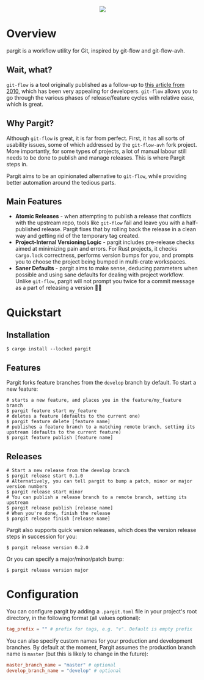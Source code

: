 <p align="center">
  <img src="https://github.com/vmalloc/pargit/blob/develop/p-logo.png?raw=true">
</p>

# Overview

pargit is a workflow utility for Git, inspired by git-flow and git-flow-avh.

## Wait, what?

`git-flow` is a tool originally published as a follow-up to [this article from 2010](https://nvie.com/posts/a-successful-git-branching-model/), which has been very appealing for developers. `git-flow` allows you to go through the various phases of release/feature cycles with relative ease, which is great.

## Why Pargit?

Although `git-flow` is great, it is far from perfect. First, it has all sorts of usability issues, some of which addressed by the `git-flow-avh` fork project. More importantly, for some types of projects, a lot of manual labour still needs to be done to publish and manage releases. This is where Pargit steps in.

Pargit aims to be an opinionated alternative to `git-flow`, while providing better automation around the tedious parts.

## Main Features

* **Atomic Releases** - when attempting to publish a release that conflicts with the upstream repo, tools like `git-flow` fail and leave you with a half-published release. Pargit fixes that by rolling back the release in a clean way and getting rid of the temporary tag created.
* **Project-Internal Versioning Logic** - pargit includes pre-release checks aimed at minimizing pain and errors. For Rust projects, it checks `Cargo.lock` correctness, performs version bumps for you, and prompts you to choose the project being bumped in multi-crate workspaces.
* **Saner Defaults** - pargit aims to make sense, deducing parameters when possible and using sane defaults for dealing with project workflow. Unlike `git-flow`, pargit will not prompt you twice for a commit message as a part of releasing a version 🤦‍♂️

# Quickstart


## Installation

```shell
$ cargo install --locked pargit
```
## Features

Pargit forks feature branches from the `develop` branch by default. To start a new feature:
```shell
# starts a new feature, and places you in the feature/my_feature branch
$ pargit feature start my_feature 
# deletes a feature (defaults to the current one)
$ pargit feature delete [feature name] 
# publishes a feature branch to a matching remote branch, setting its upstream (defaults to the current feature)
$ pargit feature publish [feature name]
```

## Releases

```shell
# Start a new release from the develop branch
$ pargit release start 0.1.0
# Alternatively, you can tell pargit to bump a patch, minor or major version numbers
$ pargit release start minor
# You can publish a release branch to a remote branch, setting its upstream
$ pargit release publish [release name]
# When you're done, finish the release
$ pargit release finish [release name]
```

Pargit also supports quick version releases, which does the version release steps in succession for you:
```shell
$ pargit release version 0.2.0
```
Or you can specify a major/minor/patch bump:
```shell
$ pargit release version major
```

# Configuration

You can configure pargit by adding a `.pargit.toml` file in your project's root directory, in the following format (all values optional):

```toml
tag_prefix = "" # prefix for tags, e.g. "v". Default is empty prefix
```

You can also specify custom names for your production and development branches. By default at the moment, Pargit assumes the production branch name is `master` (but this is likely to change in the future):

```toml
master_branch_name = "master" # optional
develop_branch_name = "develop" # optional
```